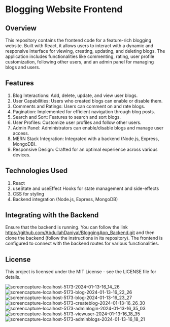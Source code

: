 # Blogging Website Frontend
## Overview
This repository contains the frontend code for a feature-rich blogging website. Built with React, it allows users to interact with a dynamic and responsive interface for viewing, creating, updating, and deleting blogs. The application includes functionalities like commenting, rating, user profile customization, following other users, and an admin panel for managing blogs and users.
## Features
1. Blog Interactions: Add, delete, update, and view user blogs.
2. User Capabilities: Users who created blogs can enable or disable them.
3. Comments and Ratings: Users can comment on and rate blogs.
4. Pagination: Implemented for efficient navigation through blog posts.
5. Search and Sort: Features to search and sort blogs.
6. User Profiles: Customize user profiles and follow other users.
7. Admin Panel: Administrators can enable/disable blogs and manage user access.
8. MERN Stack Integration: Integrated with a backend (Node.js, Express, MongoDB).
9. Responsive Design: Crafted for an optimal experience across various devices.
## Technologies Used
1. React
2. useState and useEffect Hooks for state management and side-effects
3. CSS for styling
4. Backend integration (Node.js, Express, MongoDB)
## Integrating with the Backend
Ensure that the backend is running. You can follow the link https://github.com/AbdullahDaniyal/BloggingApp_Backend.git and then clone the backend (follow the instructions in its repository). The frontend is configured to connect with the backend routes for various functionalities.
## License
This project is licensed under the MIT License - see the LICENSE file for details.

![screencapture-localhost-5173-2024-01-13-16_14_26](https://github.com/AbdullahDaniyal/BloggingApp_Frontend/assets/91824833/eda15d30-db5f-402b-987a-ca1b8883eef5)
![screencapture-localhost-5173-blog-2024-01-13-16_22_26](https://github.com/AbdullahDaniyal/BloggingApp_Frontend/assets/91824833/ef7f24ee-3a58-4229-9994-e33a5762f417)
![screencapture-localhost-5173-blog-2024-01-13-16_23_27](https://github.com/AbdullahDaniyal/BloggingApp_Frontend/assets/91824833/f2f1fba5-2149-43a7-bf9c-694857f61926)
![screencapture-localhost-5173-createblog-2024-01-13-16_26_30](https://github.com/AbdullahDaniyal/BloggingApp_Frontend/assets/91824833/bb335870-f7b5-434c-b0db-1ebd27a348b1)
![screencapture-localhost-5173-adminlogin-2024-01-13-16_35_03](https://github.com/AbdullahDaniyal/BloggingApp_Frontend/assets/91824833/bb50ee27-081b-4750-9327-1384c765e2ab)
![screencapture-localhost-5173-viewuser-2024-01-13-16_18_35](https://github.com/AbdullahDaniyal/BloggingApp_Frontend/assets/91824833/1ab24a28-2dae-4721-978b-e8580839cf20)
![screencapture-localhost-5173-adminblogs-2024-01-13-16_18_21](https://github.com/AbdullahDaniyal/BloggingApp_Frontend/assets/91824833/9ba8f44c-fa7d-4022-92a4-55ae859fcae0)

